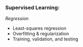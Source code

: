### Supervised Learning: 
*Regression*

* Least-squares regression
* Overfitting & regularization
* Training, validation, and testing
